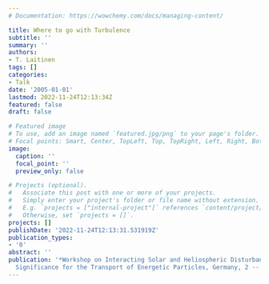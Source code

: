 ```yaml
---
# Documentation: https://wowchemy.com/docs/managing-content/

title: Where to go with Turbulence
subtitle: ''
summary: ''
authors:
- T. Laitinen
tags: []
categories:
- Talk
date: '2005-01-01'
lastmod: 2022-11-24T12:13:34Z
featured: false
draft: false

# Featured image
# To use, add an image named `featured.jpg/png` to your page's folder.
# Focal points: Smart, Center, TopLeft, Top, TopRight, Left, Right, BottomLeft, Bottom, BottomRight.
image:
  caption: ''
  focal_point: ''
  preview_only: false

# Projects (optional).
#   Associate this post with one or more of your projects.
#   Simply enter your project's folder or file name without extension.
#   E.g. `projects = ["internal-project"]` references `content/project/deep-learning/index.md`.
#   Otherwise, set `projects = []`.
projects: []
publishDate: '2022-11-24T12:13:31.531919Z'
publication_types:
- '0'
abstract: ''
publication: '*Workshop on Interacting Solar and Heliospheric Disturbances and their
  Significance for the Transport of Energetic Particles, Germany, 2 -- 3 August*'
---
```

